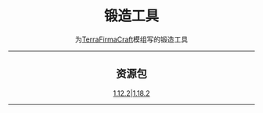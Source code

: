 <div align="center">
<h1>锻造工具</h1>
为<a href="https://github.com/TerraFirmaCraft/TerraFirmaCraft">TerraFirmaCraft</a>模组写的锻造工具
<hr>
<h2>资源包</h2>
<a href="./assets/Forge-Tool-1.12.zip">1.12.2</a>|<a href="./assets/Forge-Tool-1.18.zip">1.18.2</a>
<hr>
</dev>
